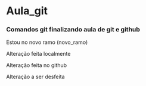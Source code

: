 # Aula_git
### Comandos git finalizando aula de git e github

Estou no novo ramo (novo_ramo)

Alteração feita localmente

Alteração feita no github

Alteração a ser desfeita